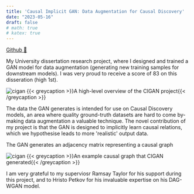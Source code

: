 ```yaml
---
title: 'Causal Implicit GAN: Data Augmentation for Causal Discovery'
date: "2023-05-16"
draft: false
# math: true
# katex: true
---
```


[Github 🔗](https://github.com/jwhogg/CIGAN)

My University dissertation research project, where I designed and trained a GAN model for data augmentation (generating new training samples for downstream models). I was very proud to receive a score of 83 on this disseration (high 1st).

<!-- <img src="/images/cigan.png" alt="A high-level overview of the CIGAN project" width="60%"> -->
![cigan](/images/cigan.webp#small)
{{< greycaption >}}A high-level overview of the CIGAN project{{< /greycaption >}}

The data the GAN generates is intended for use on Causal Discovery models, an area where quality ground-truth datasets are hard to come by- making data augmentation a valuable technique.  The novel contribution of my project is that the GAN is designed to implicitly learn causal relations, which we hypothesise leads to more 'realistic' output data.

The GAN generates an adjacency matrix representing a causal graph
<!-- <img src="/images/causal_graph.png" alt="An example causal graph that CIGAN generated" width="80%"> -->
![cigan](/images/causal_graph.webp#smaller)
{{< greycaption >}}An example causal graph that CIGAN generated{{< /greycaption >}}


I am very grateful to my superviosr Ramsay Taylor for his support during this project, and to Hristo Petkov for his invaluable expertise on his DAG-WGAN model.